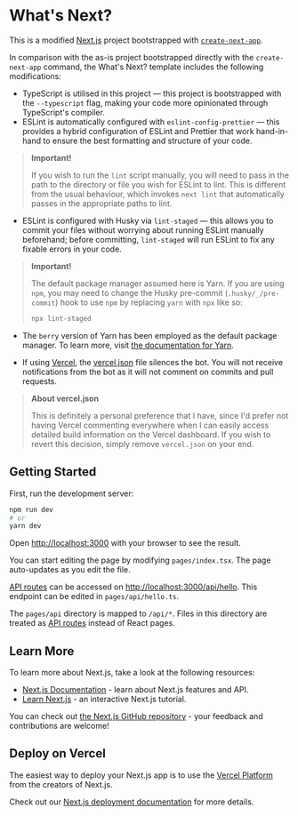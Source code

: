# What's Next?

This is a modified [Next.js](https://nextjs.org/) project bootstrapped with [`create-next-app`](https://github.com/vercel/next.js/tree/canary/packages/create-next-app).

In comparison with the as-is project bootstrapped directly with the `create-next-app` command, the What's Next? template includes the following modifications:

- TypeScript is utilised in this project — this project is bootstrapped with the `--typescript` flag, making your code more opinionated through TypeScript's compiler.
- ESLint is automatically configured with `eslint-config-prettier` — this provides a hybrid configuration of ESLint and Prettier that work hand-in-hand to ensure the best formatting and structure of your code.

> **Important!**
>
> If you wish to run the `lint` script manually, you will need to pass in the path to the directory or file you wish for ESLint to lint. This is different from the usual behaviour, which invokes `next lint` that automatically passes in the appropriate paths to lint.

- ESLint is configured with Husky via `lint-staged` — this allows you to commit your files without worrying about running ESLint manually beforehand; before committing, `lint-staged` will run ESLint to fix any fixable errors in your code.

> **Important!**
>
> The default package manager assumed here is Yarn. If you are using `npm`, you may need to change the Husky pre-commit (`.husky/_/pre-commit`) hook to use `npm` by replacing `yarn` with `npx` like so:
>
> ```bash
> npx lint-staged
> ```

- The `berry` version of Yarn has been employed as the default package manager. To learn more, visit [the documentation for Yarn](https://yarnpkg.com).

- If using [Vercel](https://vercel.com), the [vercel.json](https://github.com/arashnrim/whats-next/blob/main/vercel.json) file silences the bot. You will not receive notifications from the bot as it will not comment on commits and pull requests.

> **About vercel.json**
>
> This is definitely a personal preference that I have, since I'd prefer not having Vercel commenting everywhere when I can easily access detailed build information on the Vercel dashboard. If you wish to revert this decision, simply remove `vercel.json` on your end.

## Getting Started

First, run the development server:

```bash
npm run dev
# or
yarn dev
```

Open [http://localhost:3000](http://localhost:3000) with your browser to see the result.

You can start editing the page by modifying `pages/index.tsx`. The page auto-updates as you edit the file.

[API routes](https://nextjs.org/docs/api-routes/introduction) can be accessed on [http://localhost:3000/api/hello](http://localhost:3000/api/hello). This endpoint can be edited in `pages/api/hello.ts`.

The `pages/api` directory is mapped to `/api/*`. Files in this directory are treated as [API routes](https://nextjs.org/docs/api-routes/introduction) instead of React pages.

## Learn More

To learn more about Next.js, take a look at the following resources:

- [Next.js Documentation](https://nextjs.org/docs) - learn about Next.js features and API.
- [Learn Next.js](https://nextjs.org/learn) - an interactive Next.js tutorial.

You can check out [the Next.js GitHub repository](https://github.com/vercel/next.js/) - your feedback and contributions are welcome!

## Deploy on Vercel

The easiest way to deploy your Next.js app is to use the [Vercel Platform](https://vercel.com/new?utm_medium=default-template&filter=next.js&utm_source=create-next-app&utm_campaign=create-next-app-readme) from the creators of Next.js.

Check out our [Next.js deployment documentation](https://nextjs.org/docs/deployment) for more details.
